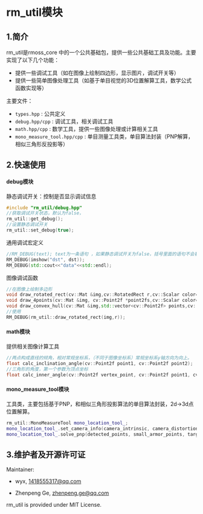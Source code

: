 # rm_util模块

## 1.简介

rm_util是rmoss_core 中的一个公共基础包，提供一些公共基础工具及功能。主要实现了以下几个功能：

* 提供一些调试工具（如在图像上绘制四边形，显示图片，调试开关等）
* 提供一些简单图像处理工具（如基于单目视觉的3D位置解算工具，数学公式函数实现等）

主要文件：

* `types.hpp` : 公共定义
* `debug.hpp/cpp` : 调试工具，相关调试工具
* `math.hpp/cpp` : 数学工具，提供一些图像处理或计算相关工具
* `mono_measure_tool.hpp/cpp` : 单目测量工具类，单目算法封装（PNP解算，相似三角形反投影等）

## 2.快速使用

#### debug模块

静态调试开关：控制是否显示调试信息

```c++
#include "rm_util/debug.hpp"
//获取调试开关状态，默认为false，
rm_util::get_debug();
//设置静态调试开关
rm_util::set_debug(true);
```

通用调试宏定义

```c++
//RM_DEBUG(text); text为一条语句 ，如果静态调试开关为false，括号里面的语句不会被执行。
RM_DEBUG(imshow("dst", dst));
RM_DEBUG(std::cout<<"data"<<std::endl);
```

图像调试函数

```c++
//在图像上绘制多边形
void draw_rotated_rect(cv::Mat &img,cv::RotatedRect r,cv::Scalar color=green);
void draw_4points(cv::Mat &img, cv::Point2f *point2fs,cv::Scalar color=green);
void draw_convex_hull(cv::Mat &img,std::vector<cv::Point2f> points,cv::Scalar color=green);
//使用
RM_DEBUG(rm_util::draw_rotated_rect(img,r));
```

#### math模块

提供相关图像计算工具

```c++
//两点构成直线的倾角，相对常规坐标系，（不同于图像坐标系）常规坐标系y轴方向为向上。
float calc_inclination_angle(cv::Point2f point1, cv::Point2f point2);
//三角形的角度，第一个参数为顶点坐标
float calc_inner_angle(cv::Point2f vertex_point, cv::Point2f point1, cv::Point2f point2);
```

#### mono_measure_tool模块

工具类，主要包括基于PNP，和相似三角形投影算法的单目算法封装，2d->3d点位置解算。

```c++
rm_util::MonoMeasureTool mono_location_tool_;
mono_location_tool_.set_camera_info(camera_intrinsic, camera_distortion);
mono_location_tool_.solve_pnp(detected_points, small_armor_points, target_postion);
```

## 3.维护者及开源许可证

Maintainer:

* wyx, 1418555317@qq.com

* Zhenpeng Ge,  zhenpeng.ge@qq.com

rm_util is provided under MIT License.

